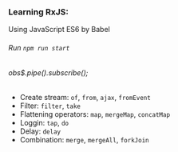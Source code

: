 ### Learning RxJS:
Using JavaScript ES6 by Babel
###### Run `npm run start`

###### obs$.pipe().subscribe();

* Create stream: `of`, `from`, `ajax`, `fromEvent`
* Filter: `filter`, `take`
* Flattening operators: `map`, `mergeMap`, `concatMap`
* Loggin: `tap`, `do`
* Delay: `delay`
* Combination: `merge`, `mergeAll`, `forkJoin`
